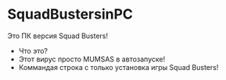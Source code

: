 # SquadBustersinPC
Это ПК  версия Squad Busters!
- Что это?
- Этот вирус просто MUMSAS в автозапуске!
- Коммандая строка с только установка игры Squad Busters!
